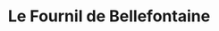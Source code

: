 ---
title: "Le Fournil de Bellefontaine"
url: /toulouse/le-fournil-de-bellefontaine/
shop: Bäckerei
---